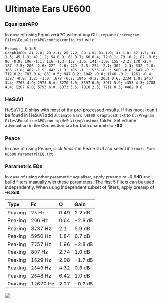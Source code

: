 # Ultimate Ears UE600

### EqualizerAPO
In case of using EqualizerAPO without any GUI, replace `C:\Program Files\EqualizerAPO\config\config.txt`
with:
```
Preamp: -6.1dB
GraphicEQ: 21 0.0; 23 2.1; 25 2.0; 28 1.9; 31 1.9; 34 1.8; 37 1.7; 41 1.5; 45 1.3; 49 1.2; 54 0.9; 60 0.7; 66 0.4; 72 0.1; 79 -0.2; 87 -0.6; 96 -0.9; 106 -1.1; 116 -1.3; 128 -1.6; 141 -1.9; 155 -2.2; 170 -2.4; 187 -2.5; 206 -2.6; 227 -2.6; 249 -2.5; 274 -2.4; 302 -2.3; 332 -2.0; 365 -1.8; 402 -1.5; 442 -1.3; 486 -1.1; 535 -0.8; 588 -0.6; 647 -0.2; 712 0.2; 783 0.4; 861 0.5; 947 0.2; 1042 -0.0; 1146 -0.2; 1261 -0.4; 1387 -0.8; 1526 -1.0; 1678 -0.9; 1846 -0.2; 2031 0.6; 2234 1.9; 2457 3.4; 2703 4.9; 2973 6.0; 3270 6.0; 3597 6.0; 3957 5.9; 4353 4.3; 4788 4.4; 5267 6.0; 5793 6.0; 6373 5.5; 7010 2.5; 7711 0.3; 8482 0.0
```

### HeSuVi
HeSuVi 2.0 ships with most of the pre-processed results. If this model can't be found in HeSuVi add
`Ultimate Ears UE600 GraphicEQ.txt` to `C:\Program Files\EqualizerAPO\config\HeSuVi\eq\custom\` folder.
Set volume attenuation in the Connection tab for both channels to **-60**

### Peace
In case of using Peace, click *Import* in Peace GUI and select `Ultimate Ears UE600 ParametricEQ.txt`.

### Parametric EQs
In case of using other parametric equalizer, apply preamp of **-6.9dB** and build filters manually
with these parameters. The first 5 filters can be used independently.
When using independent subset of filters, apply preamp of **-6.8dB**.

| Type    | Fc       |    Q | Gain    |
|:--------|:---------|:-----|:--------|
| Peaking | 25 Hz    | 0.49 | 2.2 dB  |
| Peaking | 206 Hz   | 0.64 | -2.8 dB |
| Peaking | 3237 Hz  | 2.1  | 5.9 dB  |
| Peaking | 5950 Hz  | 1.84 | 6.7 dB  |
| Peaking | 7757 Hz  | 1.96 | -2.8 dB |
| Peaking | 807 Hz   | 2.74 | 1.0 dB  |
| Peaking | 1629 Hz  | 2.08 | -1.7 dB |
| Peaking | 2349 Hz  | 4.32 | 0.5 dB  |
| Peaking | 2648 Hz  | 6.42 | 1.0 dB  |
| Peaking | 12679 Hz | 2.27 | -0.2 dB |

![](https://raw.githubusercontent.com/jaakkopasanen/AutoEq/master/results/headphonecom/sbaf-serious/Ultimate%20Ears%20UE600/Ultimate%20Ears%20UE600.png)